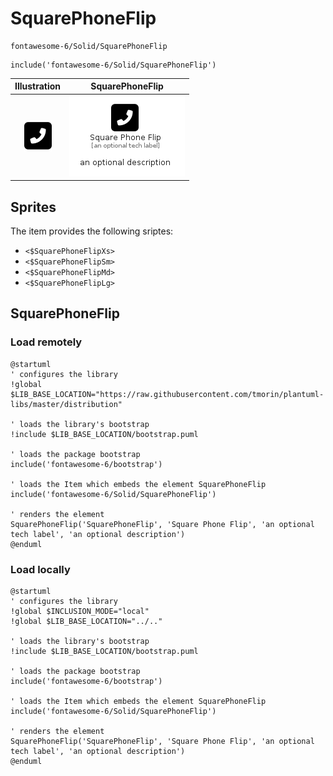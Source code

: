 # SquarePhoneFlip


```text
fontawesome-6/Solid/SquarePhoneFlip
```

```text
include('fontawesome-6/Solid/SquarePhoneFlip')
```



| Illustration | SquarePhoneFlip |
| :---: | :---: |
| ![illustration for Illustration](../../fontawesome-6/Solid/SquarePhoneFlip.png) | ![illustration for SquarePhoneFlip](../../fontawesome-6/Solid/SquarePhoneFlip.Local.png) |



## Sprites
The item provides the following sriptes:

- `<$SquarePhoneFlipXs>`
- `<$SquarePhoneFlipSm>`
- `<$SquarePhoneFlipMd>`
- `<$SquarePhoneFlipLg>`





## SquarePhoneFlip

### Load remotely
```plantuml
@startuml
' configures the library
!global $LIB_BASE_LOCATION="https://raw.githubusercontent.com/tmorin/plantuml-libs/master/distribution"

' loads the library's bootstrap
!include $LIB_BASE_LOCATION/bootstrap.puml

' loads the package bootstrap
include('fontawesome-6/bootstrap')

' loads the Item which embeds the element SquarePhoneFlip
include('fontawesome-6/Solid/SquarePhoneFlip')

' renders the element
SquarePhoneFlip('SquarePhoneFlip', 'Square Phone Flip', 'an optional tech label', 'an optional description')
@enduml
```

### Load locally
```plantuml
@startuml
' configures the library
!global $INCLUSION_MODE="local"
!global $LIB_BASE_LOCATION="../.."

' loads the library's bootstrap
!include $LIB_BASE_LOCATION/bootstrap.puml

' loads the package bootstrap
include('fontawesome-6/bootstrap')

' loads the Item which embeds the element SquarePhoneFlip
include('fontawesome-6/Solid/SquarePhoneFlip')

' renders the element
SquarePhoneFlip('SquarePhoneFlip', 'Square Phone Flip', 'an optional tech label', 'an optional description')
@enduml
```

